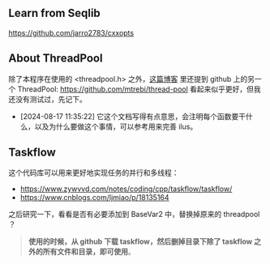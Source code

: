## Learn from Seqlib 

https://github.com/jarro2783/cxxopts

## About ThreadPool

除了本程序在使用的 <threadpool.h> 之外，[这篇博客](https://murphypei.github.io/blog/2019/04/cpp-concurrent-4) 里还提到 github 上的另一个 ThreadPool: <https://github.com/mtrebi/thread-pool> 看起来似乎更好，但我还没有测试过，先记下。

- [2024-08-17 11:35:22] 它这个文档写得有点意思，会注明每个函数要干什么，以及为什么要做这个事情，可以参考用来完善 ilus。 

## Taskflow 

这个代码库可以用来更好地实现任务的并行和多线程：
- <https://www.zywvvd.com/notes/coding/cpp/taskflow/taskflow/>
- <https://www.cnblogs.com/ljmiao/p/18135164>

之后研究一下，看看是否有必要添加到 BaseVar2 中，替换掉原来的 threadpool ？

> **使用的时候，从 github 下载 taskflow，然后删掉目录下除了 taskflow 之外的所有文件和目录，即可使用**。
